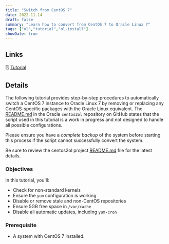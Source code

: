```yaml
---
title: "Switch from CentOS 7"
date: 2022-11-14
draft: false
summary: "Learn how to convert from CentOS 7 to Oracle Linux 7"
tags: ["ol","tutorial","ol-install"]
showDate: true
---
```


## Links

:spiral_notepad: [Tutorial](https://docs.oracle.com/en/learn/switch-centos7-ol7)

## Details

The following tutorial provides step-by-step procedures to automatically switch a CentOS 7 instance to Oracle Linux 7 by removing or replacing any CentOS-specific packages with the Oracle Linux equivalent. The [README.md](https://github.com/oracle/centos2ol) in the Oracle `centos2ol` repository on GitHub states that the script used in this tutorial is a work in progress and not designed to handle all possible configurations.

Please ensure you have a *complete backup* of the system before starting this process if the script cannot successfully convert the system.

Be sure to review the centos2ol project [README.md](https://github.com/oracle/centos2ol) file for the latest details.

### Objectives

In this tutorial, you'll:

- Check for non-standard kernels
- Ensure the `yum` configuration is working
- Disable or remove stale and non-CentOS repositories
- Ensure 5GB free space in `/var/cache`
- Disable all automatic updates, including `yum-cron`

### Prerequisite

- A system with CentOS 7 installed.
